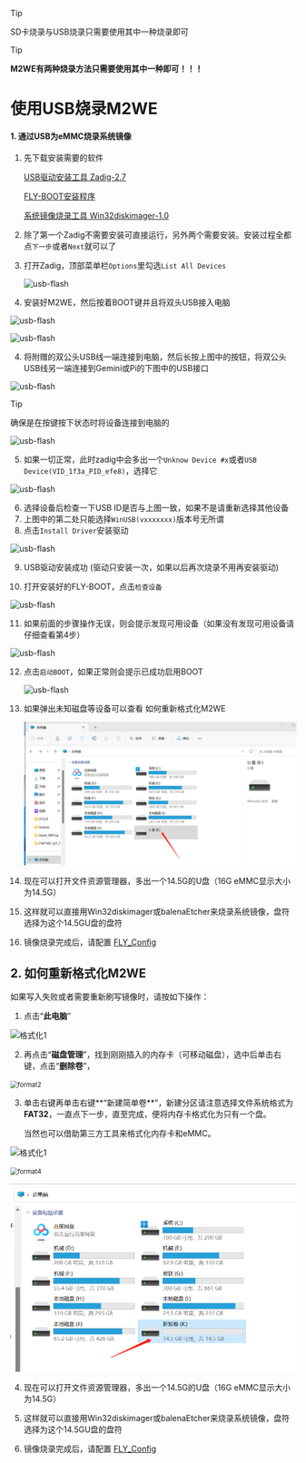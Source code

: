 >[!TIP]
>SD卡烧录与USB烧录只需要使用其中一种烧录即可



>[!TIP]
>**M2WE有两种烧录方法只需要使用其中一种即可！！！**

# 使用USB烧录M2WE

   #### 1. 通过USB为eMMC烧录系统镜像

1. 先下载安装需要的软件

   [USB驱动安装工具 Zadig-2.7](https://cdn.mellow.klipper.cn/Utils/zadig-2.7.exe)

   [FLY-BOOT安装程序](https://cdn.mellow.klipper.cn/Utils/FLY-BOOT-Setup.msi)

   [系统镜像烧录工具 Win32diskimager-1.0](https://cdn.mellow.klipper.cn/Utils/win32diskimager-1.0.0-install.exe)

2. 除了第一个Zadig不需要安装可直接运行，另外两个需要安装。安装过程全都点``下一步``或者``Next``就可以了

3. 打开Zadig，顶部菜单栏``Options``里勾选``List All Devices``

   ![usb-flash](../../images/boards/fly_pi/usb_flash_1.png)

4. 安装好M2WE，然后按着BOOT键并且将双头USB接入电脑

![usb-flash](../../images/boards/fly_pi/usb_flash_2.png ":size=50%")

![usb-flash](../../images/boards/fly_pi/usb_flash_3.png ":size=42%")

4. 将附赠的双公头USB线一端连接到电脑，然后长按上图中的按钮，将双公头USB线另一端连接到Gemini或Pi的下图中的USB接口

![usb-flash](../../images/boards/fly_pi/usb_flash_4.png ":size=50%")

> [!TIP]
> 确保是在按键按下状态时将设备连接到电脑的

![usb-flash](../../images/boards/fly_pi/usb_flash_5.png ":size=50%")

5. 如果一切正常，此时zadig中会多出一个``Unknow Device #x``或者``USB Device(VID_1f3a_PID_efe8)``，选择它

![usb-flash](../../images/boards/fly_pi/usb_flash_6.png ":size=50%")

6. 选择设备后检查一下USB ID是否与上图一致，如果不是请重新选择其他设备
7. 上图中的第二处只能选择``WinUSB(vxxxxxxx)``版本号无所谓
8. 点击``Install Driver``安装驱动

![usb-flash](../../images/boards/fly_pi/usb_flash_7.png ":size=50%")

9. USB驱动安装成功 (驱动只安装一次，如果以后再次烧录不用再安装驱动)

10. 打开安装好的FLY-BOOT，点击``检查设备``

![usb-flash](../../images/boards/fly_pi/usb_flash_8.png ":size=50%")

11. 如果前面的步骤操作无误，则会提示发现可用设备（如果没有发现可用设备请仔细查看第4步）

![usb-flash](../../images/boards/fly_pi/usb_flash_9.png)

12. 点击``启动BOOT``，如果正常则会提示已成功启用BOOT

    ![usb-flash](../../images/boards/fly_pi/usb_flash_10.png ":size=50%")

13. 如果弹出未知磁盘等设备可以查看 如何重新格式化M2WE

    ![boot](../../images/boards/fly_gemini_v3/boot.png ":size=50%")

14. 现在可以打开文件资源管理器，多出一个14.5G的U盘（16G eMMC显示大小为14.5G）
15. 这样就可以直接用Win32diskimager或balenaEtcher来烧录系统镜像，盘符选择为这个14.5GU盘的盘符
16. 镜像烧录完成后，请配置 [FLY_Config](/board/fly_pi/FLY_π_fly_config.md "点击即可跳转")



## 2. 如何重新格式化M2WE

如果写入失败或者需要重新刷写镜像时，请按如下操作：

1. 点击“**此电脑**” 

![格式化1](../../images/boards/fly_pi/format1.png)

2. 再点击“**磁盘管理**”，找到刚刚插入的内存卡（可移动磁盘），选中后单击右键，点击“**删除卷**”，

<img src="../../images/boards/fly_pi/format2.png" alt="format2" style="zoom: 80%;" />

3. 单击右键再单击右键**“新建简单卷**”，新建分区请注意选择文件系统格式为**FAT32**，一直点下一步，直至完成，便将内存卡格式化为只有一个盘。

   当然也可以借助第三方工具来格式化内存卡和eMMC。

![格式化1](../../images/boards/fly_pi/format3.png)

<img src="../../images/boards/fly_pi/format4.png" alt="format4" style="zoom:80%;" />

![format](../../images/boards/fly_pi/format5.png)

4. 现在可以打开文件资源管理器，多出一个14.5G的U盘（16G eMMC显示大小为14.5G）

5. 这样就可以直接用Win32diskimager或balenaEtcher来烧录系统镜像，盘符选择为这个14.5GU盘的盘符

6. 镜像烧录完成后，请配置 [FLY_Config](/board/fly_pi/FLY_π_fly_config.md "点击即可跳转")
